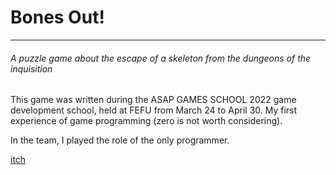 # Bones Out!

---

###### A puzzle game about the escape of a skeleton from the dungeons of the inquisition

This game was written during the ASAP GAMES SCHOOL 2022 game development school, held at FEFU from March 24 to April 30. My first experience of game programming (zero is not worth considering).

In the team, I played the role of the only programmer.

[itch](https://fsanvr.itch.io/bones-out "Bones Out!")